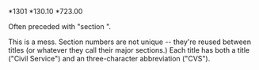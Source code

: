 *1301
*130.10
*723.00

Often preceded with "section ".

This is a mess. Section numbers are not unique -- they're reused between titles (or whatever they call their major sections.) Each title has both a title ("Civil Service") and an three-character abbreviation ("CVS").
